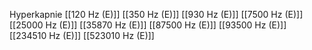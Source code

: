 Hyperkapnie
[[120 Hz (E)]]
[[350 Hz (E)]]
[[930 Hz (E)]]
[[7500 Hz (E)]]
[[25000 Hz (E)]]
[[35870 Hz (E)]]
[[87500 Hz (E)]]
[[93500 Hz (E)]]
[[234510 Hz (E)]]
[[523010 Hz (E)]]